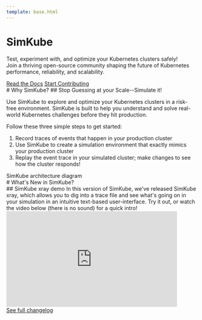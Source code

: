 ```yaml
---
template: base.html
---
```


<div class="hero">
  <h1>SimKube</h1>
  <p>Test, experiment with, and optimize your Kubernetes clusters safely!<br>
  Join a thriving open-source community shaping the future of Kubernetes performance, reliability, and scalability.</p>
  <div class="buttons center">
    <a href="/documentation">Read the Docs</a>
    <a class="secondary" href="">Start Contributing</a>
  </div>
</div>

<section markdown="1">
<div class="flex twocols" markdown="1">

<div markdown="1">
# Why SimKube?
## Stop Guessing at your Scale--Simulate it!

Use SimKube to explore and optimize your Kubernetes clusters in a risk-free environment. SimKube is built to help you
understand and solve real-world Kubernetes challenges before they hit production.

Follow these three simple steps to get started:

1. Record traces of events that happen in your production cluster
2. Use SimKube to create a simulation environment that exactly mimics your production cluster
3. Replay the event trace in your simulated cluster; make changes to see how the cluster responds!
</div>

<div>
<div id="architecture" class="img"></div>
<figcaption>SimKube architecture diagram</figcaption>
</div>

</div>
</section>

<section markdown="1">
# What's New in SimKube?
<div class="flex twocols" markdown="1">

<div markdown="1">
## SimKube xray demo
In this version of SimKube, we've released SimKube xray, which allows you to dig into a trace file and see what's going
on in your simulation in an intuitive text-based user-interface.  Try it out, or watch the video below (there is no sound)
for a quick intro!

<iframe width="450" height="252" src="https://www.youtube.com/embed/tAyoWAhm1Q0?si=9S64GLreURNZdOTk" title="YouTube video player" frameborder="0" allow="accelerometer; autoplay; clipboard-write; encrypted-media; gyroscope; picture-in-picture; web-share" referrerpolicy="strict-origin-when-cross-origin" allowfullscreen></iframe>
</div>

<div class="changelog" markdown="1">
<!-- INSERT CHANGELOG -->
<div class="buttons">
  <a href="https://github.com/acrlabs/simkube/blob/master/CHANGELOG.md" class="external secondary">See full changelog</a>
</div>
</div>
</div>
</section>
